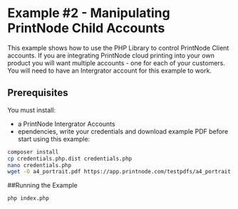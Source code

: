 # Example #2 - Manipulating PrintNode Child Accounts
This example shows how to use the PHP Library to control PrintNode Client accounts.  If you are integrating PrintNode cloud printing into your own product you will want multiple accounts - one for each of your customers.  You will need to have an Intergrator account for this example to work.  

## Prerequisites
You must install:
 
 - a PrintNode Intergrator Accounts
 - ependencies, write your credentials and download example PDF before start using this example:

```bash
composer install
cp credentials.php.dist credentials.php
nano credentials.php
wget -O a4_portrait.pdf https://app.printnode.com/testpdfs/a4_portrait.pdf
```

##Running the Example

```bash
php index.php
```

